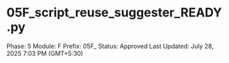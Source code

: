 # 05F_script_reuse_suggester_READY.py

Phase: 5
Module: F
Prefix: 05F_
Status: Approved
Last Updated: July 28, 2025 7:03 PM (GMT+5:30)
